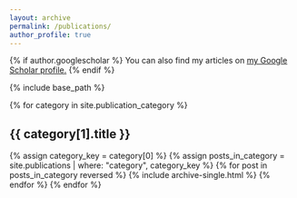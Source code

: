 ```yaml
---
layout: archive
permalink: /publications/
author_profile: true
---
```


{% if author.googlescholar %}
  You can also find my articles on <u><a href="{{author.googlescholar}}">my Google Scholar profile</a>.</u>
{% endif %}

{% include base_path %}

{% for category in site.publication_category %}
  <h2 class="publication-category-title">{{ category[1].title }}</h2>
  {% assign category_key = category[0] %}
  {% assign posts_in_category = site.publications | where: "category", category_key %}
  {% for post in posts_in_category reversed %}
    {% include archive-single.html %}
  {% endfor %}
{% endfor %}


<script>
function toggleAbstract(slug) {
  var abstractDiv = document.getElementById('abstract-' + slug);
  var button = document.querySelector('a[onclick="toggleAbstract(\'' + slug + '\'); return false;"]');
  if (abstractDiv.style.display === 'none') {
    abstractDiv.style.display = 'block';
    button.setAttribute('aria-expanded', 'true');
  } else {
    abstractDiv.style.display = 'none';
    button.setAttribute('aria-expanded', 'false');
  }
}
</script>